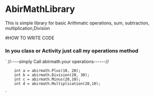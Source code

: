 # AbirMathLibrary
This is simple library for basic Arithmatic operations, sum, subtraction, multiplication,Division

#HOW TO WRITE CODE
### In you class or Activity just call my operations method
`        //----simply Call abirmath.your operations------//
        
        int a = abirmath.Plus(10, 20);
        int b = abirmath.Division(20, 30);
        int c = abirmath.Minus(20,10);
        int d = abirmath.Multiplication(20,10);
`
